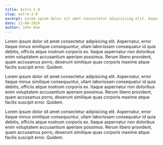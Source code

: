 ```yaml
---
title: Astro 2.0
slug: astro-2-0
excerpt: Lorem ipsum dolor sit amet consectetur adipisicing elit. Aspernatur, error itaque minus similique consequuntur, ullam laboriosam consequatur id quia debitis, officiis atque nostrum corporis ex. Itaque aspernatur non doloribus enim voluptatem accusantium aperiam possimus. Rerum libero provident, quam accusamus porro, deserunt similique quas corporis maxime atque facilis suscipit error. Quidem.
date: 13-04-2024
author: John Doe
---
```


Lorem ipsum dolor sit amet consectetur adipisicing elit. Aspernatur, error itaque minus similique consequuntur, ullam laboriosam consequatur id quia debitis, officiis atque nostrum corporis ex. Itaque aspernatur non doloribus enim voluptatem accusantium aperiam possimus. Rerum libero provident, quam accusamus porro, deserunt similique quas corporis maxime atque facilis suscipit error. Quidem.

Lorem ipsum dolor sit amet consectetur adipisicing elit. Aspernatur, error itaque minus similique consequuntur, ullam laboriosam consequatur id quia debitis, officiis atque nostrum corporis ex. Itaque aspernatur non doloribus enim voluptatem accusantium aperiam possimus. Rerum libero provident, quam accusamus porro, deserunt similique quas corporis maxime atque facilis suscipit error. Quidem.

Lorem ipsum dolor sit amet consectetur adipisicing elit. Aspernatur, error itaque minus similique consequuntur, ullam laboriosam consequatur id quia debitis, officiis atque nostrum corporis ex. Itaque aspernatur non doloribus enim voluptatem accusantium aperiam possimus. Rerum libero provident, quam accusamus porro, deserunt similique quas corporis maxime atque facilis suscipit error. Quidem.
